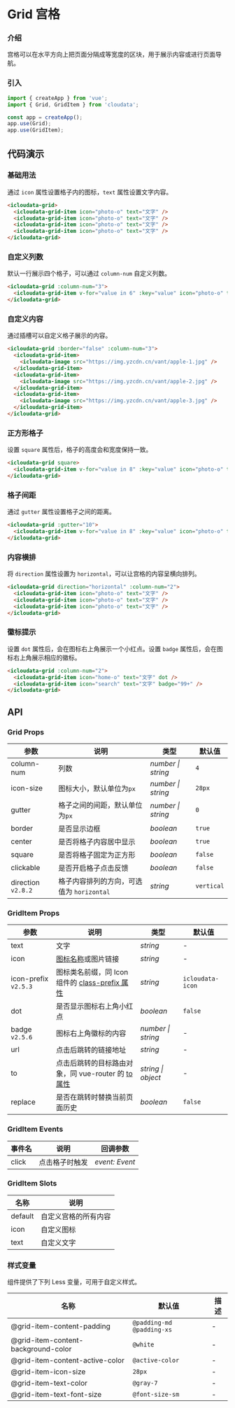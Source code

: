 # Grid 宫格

### 介绍

宫格可以在水平方向上把页面分隔成等宽度的区块，用于展示内容或进行页面导航。

### 引入

```js
import { createApp } from 'vue';
import { Grid, GridItem } from 'cloudata';

const app = createApp();
app.use(Grid);
app.use(GridItem);
```

## 代码演示

### 基础用法

通过 `icon` 属性设置格子内的图标，`text` 属性设置文字内容。

```html
<icloudata-grid>
  <icloudata-grid-item icon="photo-o" text="文字" />
  <icloudata-grid-item icon="photo-o" text="文字" />
  <icloudata-grid-item icon="photo-o" text="文字" />
  <icloudata-grid-item icon="photo-o" text="文字" />
</icloudata-grid>
```

### 自定义列数

默认一行展示四个格子，可以通过 `column-num` 自定义列数。

```html
<icloudata-grid :column-num="3">
  <icloudata-grid-item v-for="value in 6" :key="value" icon="photo-o" text="文字" />
</icloudata-grid>
```

### 自定义内容

通过插槽可以自定义格子展示的内容。

```html
<icloudata-grid :border="false" :column-num="3">
  <icloudata-grid-item>
    <icloudata-image src="https://img.yzcdn.cn/vant/apple-1.jpg" />
  </icloudata-grid-item>
  <icloudata-grid-item>
    <icloudata-image src="https://img.yzcdn.cn/vant/apple-2.jpg" />
  </icloudata-grid-item>
  <icloudata-grid-item>
    <icloudata-image src="https://img.yzcdn.cn/vant/apple-3.jpg" />
  </icloudata-grid-item>
</icloudata-grid>
```

### 正方形格子

设置 `square` 属性后，格子的高度会和宽度保持一致。

```html
<icloudata-grid square>
  <icloudata-grid-item v-for="value in 8" :key="value" icon="photo-o" text="文字" />
</icloudata-grid>
```

### 格子间距

通过 `gutter` 属性设置格子之间的距离。

```html
<icloudata-grid :gutter="10">
  <icloudata-grid-item v-for="value in 8" :key="value" icon="photo-o" text="文字" />
</icloudata-grid>
```

### 内容横排

将 `direction` 属性设置为 `horizontal`，可以让宫格的内容呈横向排列。

```html
<icloudata-grid direction="horizontal" :column-num="2">
  <icloudata-grid-item icon="photo-o" text="文字" />
  <icloudata-grid-item icon="photo-o" text="文字" />
  <icloudata-grid-item icon="photo-o" text="文字" />
</icloudata-grid>
```

<!-- ### 页面导航

通过 `to` 属性设置 `vue-router` 跳转链接，通过 `url` 属性设置 URL 跳转链接。

```html
<icloudata-grid clickable :column-num="2">
  <icloudata-grid-item icon="home-o" text="路由跳转" to="/" />
  <icloudata-grid-item icon="search" text="URL 跳转" url="/vant/mobile.html" />
</icloudata-grid>
``` -->

### 徽标提示

设置 `dot` 属性后，会在图标右上角展示一个小红点。设置 `badge` 属性后，会在图标右上角展示相应的徽标。

```html
<icloudata-grid :column-num="2">
  <icloudata-grid-item icon="home-o" text="文字" dot />
  <icloudata-grid-item icon="search" text="文字" badge="99+" />
</icloudata-grid>
```

## API

### Grid Props

| 参数 | 说明 | 类型 | 默认值 |
| --- | --- | --- | --- |
| column-num | 列数 | _number \| string_ | `4` |
| icon-size | 图标大小，默认单位为`px` | _number \| string_ | `28px` |
| gutter | 格子之间的间距，默认单位为`px` | _number \| string_ | `0` |
| border | 是否显示边框 | _boolean_ | `true` |
| center | 是否将格子内容居中显示 | _boolean_ | `true` |
| square | 是否将格子固定为正方形 | _boolean_ | `false` |
| clickable | 是否开启格子点击反馈 | _boolean_ | `false` |
| direction `v2.8.2` | 格子内容排列的方向，可选值为 `horizontal` | _string_ | `vertical` |

### GridItem Props

| 参数 | 说明 | 类型 | 默认值 |
| --- | --- | --- | --- |
| text | 文字 | _string_ | - |
| icon | [图标名称](#/zh-CN/icon)或图片链接 | _string_ | - |
| icon-prefix `v2.5.3` | 图标类名前缀，同 Icon 组件的 [class-prefix 属性](#/zh-CN/icon#props) | _string_ | `icloudata-icon` |
| dot | 是否显示图标右上角小红点 | _boolean_ | `false` |
| badge `v2.5.6` | 图标右上角徽标的内容 | _number \| string_ | - |
| url | 点击后跳转的链接地址 | _string_ | - |
| to | 点击后跳转的目标路由对象，同 vue-router 的 [to 属性](https://router.vuejs.org/zh/api/#to) | _string \| object_ | - |
| replace | 是否在跳转时替换当前页面历史 | _boolean_ | `false` |

### GridItem Events

| 事件名 | 说明           | 回调参数       |
| ------ | -------------- | -------------- |
| click  | 点击格子时触发 | _event: Event_ |

### GridItem Slots

| 名称    | 说明                 |
| ------- | -------------------- |
| default | 自定义宫格的所有内容 |
| icon    | 自定义图标           |
| text    | 自定义文字           |

### 样式变量

组件提供了下列 Less 变量，可用于自定义样式。

| 名称                                | 默认值                    | 描述 |
| ----------------------------------- | ------------------------- | ---- |
| @grid-item-content-padding          | `@padding-md @padding-xs` | -    |
| @grid-item-content-background-color | `@white`                  | -    |
| @grid-item-content-active-color     | `@active-color`           | -    |
| @grid-item-icon-size                | `28px`                    | -    |
| @grid-item-text-color               | `@gray-7`                 | -    |
| @grid-item-text-font-size           | `@font-size-sm`           | -    |
